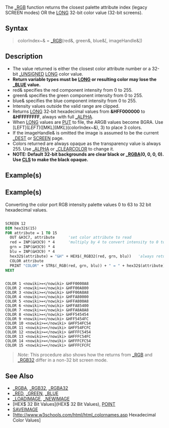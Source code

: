 The [_RGB](_RGB) function returns the closest palette attribute index (legacy SCREEN modes) OR the [LONG](LONG) 32-bit color value (32-bit screens). 


## Syntax

>  colorIndex~& = [_RGB](_RGB)(red&, green&, blue&[, imageHandle&])


## Description

* The value returned is either the closest color attribute number or a 32-bit [_UNSIGNED](_UNSIGNED) [LONG](LONG) color value. 
* **Return variable types must be [LONG](LONG) or resulting color may lose the [_BLUE](_BLUE) value.**
* red& specifies the red component intensity from 0 to 255.
* green& specifies the green component intensity from 0 to 255.
* blue& specifies the blue component intensity from 0 to 255.
* Intensity values outside the valid range are clipped.
* Returns [LONG](LONG) 32-bit hexadecimal values from **&HFF000000** to **&HFFFFFFFF**, always with full [_ALPHA](_ALPHA).
* When [LONG](LONG) values are [PUT](PUT) to file, the ARGB values become BGRA. Use [LEFT$](LEFT$)([MKL$](MKL$)(colorIndex~&), 3) to place 3 colors.
* If the imageHandle& is omitted the image is assumed to be the current [_DEST](_DEST) or [SCREEN](SCREEN) page.
* Colors returned are always opaque as the transparency value is always 255. Use [_ALPHA](_ALPHA) or [_CLEARCOLOR](_CLEARCOLOR) to change it.
* **NOTE: Default 32-bit backgrounds are clear black or [_RGBA](_RGBA)(0, 0, 0, 0). Use [CLS](CLS) to make the black opaque.**


## Example(s)

## Example(s)
 Converting the color port RGB intensity palette values 0 to 63 to 32 bit hexadecimal values. 

```vb

SCREEN 12
DIM hex32$(15)
FOR attribute = 1 TO 15
  OUT &H3C7, attribute      'set color attribute to read
  red = INP(&H3C9) * 4      'multiply by 4 to convert intensity to 0 to 255 RGB values
  grn = INP(&H3C9) * 4
  blu = INP(&H3C9) * 4
  hex32$(attribute) = "&H" + HEX$(_RGB32(red, grn, blu))   'always returns the 32 bit value
  COLOR attribute
  PRINT "COLOR" + STR$(_RGB(red, grn, blu)) + " = " + hex32$(attribute)  'closest attribute
NEXT 

```

```text

COLOR 1 <nowiki>=</nowiki> &HFF0000A8
COLOR 2 <nowiki>=</nowiki> &HFF00A800
COLOR 3 <nowiki>=</nowiki> &HFF00A8A8
COLOR 4 <nowiki>=</nowiki> &HFFA80000
COLOR 5 <nowiki>=</nowiki> &HFFA800A8
COLOR 6 <nowiki>=</nowiki> &HFFA85400
COLOR 7 <nowiki>=</nowiki> &HFFA8A8A8
COLOR 8 <nowiki>=</nowiki> &HFF545454
COLOR 9 <nowiki>=</nowiki> &HFF5454FC
COLOR 10 <nowiki>=</nowiki> &HFF54FC54
COLOR 11 <nowiki>=</nowiki> &HFF54FCFC
COLOR 12 <nowiki>=</nowiki> &HFFFC5454
COLOR 13 <nowiki>=</nowiki> &HFFFC54FC
COLOR 14 <nowiki>=</nowiki> &HFFFCFC54
COLOR 15 <nowiki>=</nowiki> &HFFFCFCFC

```

> *Note:* This procedure also shows how the returns from [_RGB](_RGB) and [_RGB32](_RGB32) differ in a non-32 bit screen mode.


## See Also

* [_RGBA](_RGBA), [_RGB32](_RGB32), [_RGBA32](_RGBA32)
* [_RED](_RED), [_GREEN](_GREEN), [_BLUE](_BLUE)
* [_LOADIMAGE](_LOADIMAGE), [_NEWIMAGE](_NEWIMAGE)
* [HEX$ 32 Bit Values](HEX$ 32 Bit Values), [POINT](POINT)
* [SAVEIMAGE](SAVEIMAGE)
* [http://www.w3schools.com/html/html_colornames.asp Hexadecimal Color Values]




